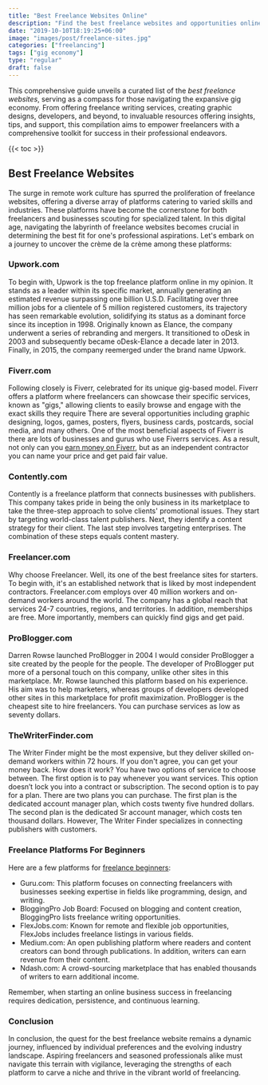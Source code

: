 ```yaml
---
title: "Best Freelance Websites Online"
description: "Find the best freelance websites and opportunities online. Explore platforms like Upwork, Fiverr, Freelancer and more."
date: "2019-10-10T18:19:25+06:00"
image: "images/post/freelance-sites.jpg"
categories: ["freelancing"]
tags: ["gig economy"]
type: "regular"
draft: false
---
```


This comprehensive guide unveils a curated list of the _best freelance websites_, serving as a compass for those navigating the expansive gig economy. From offering freelance writing services, creating graphic designs, developers, and beyond, to invaluable resources offering insights, tips, and support, this compilation aims to empower freelancers with a comprehensive toolkit for success in their professional endeavors.

{{< toc >}}

## Best Freelance Websites

The surge in remote work culture has spurred the proliferation of freelance websites, offering a diverse array of platforms catering to varied skills and industries. These platforms have become the cornerstone for both freelancers and businesses scouting for specialized talent. In this digital age, navigating the labyrinth of freelance websites becomes crucial in determining the best fit for one's professional aspirations. Let's embark on a journey to uncover the crème de la crème among these platforms:

### Upwork.com

To begin with, Upwork is the top freelance platform online in my opinion. It stands as a leader within its specific market, annually generating an estimated revenue surpassing one billion U.S.D. Facilitating over three million jobs for a clientele of 5 million registered customers, its trajectory has seen remarkable evolution, solidifying its status as a dominant force since its inception in 1998. Originally known as Elance, the company underwent a series of rebranding and mergers. It transitioned to oDesk in 2003 and subsequently became oDesk-Elance a decade later in 2013. Finally, in 2015, the company reemerged under the brand name Upwork.

### Fiverr.com

Following closely is Fiverr, celebrated for its unique gig-based model. Fiverr offers a platform where freelancers can showcase their specific services, known as "gigs," allowing clients to easily browse and engage with the exact skills they require There are several opportunities including graphic designing, logos, games, posters, flyers, business cards, postcards, social media, and many others. One of the most beneficial aspects of Fiverr is there are lots of businesses and gurus who use Fiverrs services. As a result, not only can you [earn money on Fiverr](/blog/how-to-make-money-on-fiverr/), but as an independent contractor you can name your price and get paid fair value.

### Contently.com

Contently is a freelance platform that connects businesses with publishers. This company takes pride in being the only business in its marketplace to take the three-step approach to solve clients' promotional issues. They start by targeting world-class talent publishers. Next, they identify a content strategy for their client. The last step involves targeting enterprises. The combination of these steps equals content mastery.

### Freelancer.com

Why choose Freelancer. Well, its one of the best freelance sites for starters. To begin with, it's an established network that is liked by most independent contractors. Freelancer.com employs over 40 million workers and on-demand workers around the world. The company has a global reach that services 24-7 countries, regions, and territories. In addition, memberships are free. More importantly, members can quickly find gigs and get paid.

### ProBlogger.com

Darren Rowse launched ProBlogger in 2004 I would consider ProBlogger a site created by the people for the people. The developer of ProBlogger put more of a personal touch on this company, unlike other sites in this marketplace. Mr. Rowse launched this platform based on his experience. His aim was to help marketers, whereas groups of developers developed other sites in this marketplace for profit maximization. ProBlogger is the cheapest site to hire freelancers. You can purchase services as low as seventy dollars.

### TheWriterFinder.com

The Writer Finder might be the most expensive, but they deliver skilled on-demand workers within 72 hours. If you don't agree, you can get your money back. How does it work? You have two options of service to choose between. The first option is to pay whenever you want services. This option doesn’t lock you into a contract or subscription. The second option is to pay for a plan. There are two plans you can purchase. The first plan is the dedicated account manager plan, which costs twenty five hundred dollars. The second plan is the dedicated Sr account manager, which costs ten thousand dollars. However, The Writer Finder specializes in connecting publishers with customers.

### Freelance Platforms For Beginners

Here are a few platforms for [freelance beginners](/blog/how-to-start-freelancing/):

- Guru.com: This platform focuses on connecting freelancers with businesses seeking expertise in fields like programming, design, and writing.
- BloggingPro Job Board: Focused on blogging and content creation, BloggingPro lists freelance writing opportunities.
- FlexJobs.com: Known for remote and flexible job opportunities, FlexJobs includes freelance listings in various fields.
- Medium.com: An open publishing platform where readers and content creators can bond through publications. In addition, writers can earn revenue from their content.
- Ndash.com: A crowd-sourcing marketplace that has enabled thousands of writers to earn additional income.

Remember, when starting an online business success in freelancing requires dedication, persistence, and continuous learning.

### Conclusion

In conclusion, the quest for the best freelance website remains a dynamic journey, influenced by individual preferences and the evolving industry landscape. Aspiring freelancers and seasoned professionals alike must navigate this terrain with vigilance, leveraging the strengths of each platform to carve a niche and thrive in the vibrant world of freelancing.
